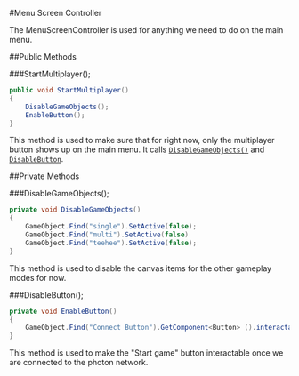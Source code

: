 #Menu Screen Controller

The MenuScreenController is used for anything we need to do on the main menu.

##Public Methods

###StartMultiplayer();

```csharp 
public void StartMultiplayer()
{
	DisableGameObjects();
	EnableButton();
}
```

This method is used to make sure that for right now, only the multiplayer button shows up on the main menu.  It calls [`DisableGameObjects()`](#menu-screen-controller-private-methods-disablegameobjects) and [`DisableButton`](#menu-screen-controller-private-methods-disablebutton).

##Private Methods

###DisableGameObjects();

```csharp
private void DisableGameObjects()
{
	GameObject.Find("single").SetActive(false);
	GameObject.Find("multi").SetActive(false)
	GameObject.Find("teehee").SetActive(false);
}
```

This method is used to disable the canvas items for the other gameplay modes for now.

###DisableButton();

```csharp
private void EnableButton()
{
	GameObject.Find("Connect Button").GetComponent<Button> ().interactable = true;
}
```

This method is used to make the "Start game" button interactable once we are connected to the photon network.